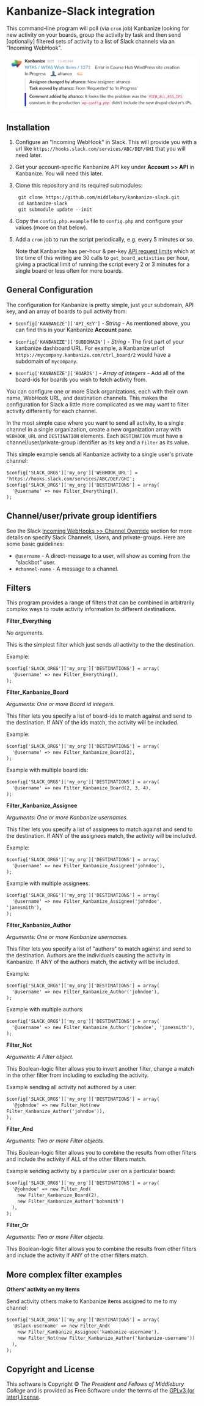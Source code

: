 Kanbanize-Slack integration
===========================

This command-line program will poll (via `cron` job) Kanbanize looking for new activity on your boards, group the activity by task and then send [optionally] filtered sets of activity to a list of Slack channels via an "Incoming WebHook".

![Kanbanize-Slack screen-shot](Kanbanize-Slack-screen-shot.png)

Installation
------------

1. Configure an "Incoming WebHook" in Slack. This will provide you with a url like `https://hooks.slack.com/services/ABC/DEF/GHI` that you will need later.

2. Get your account-specific Kanbanize API key under **Account >> API** in Kanbanize. You will need this later.

3. Clone this repository and its required submodules:

        git clone https://github.com/middlebury/kanbanize-slack.git
        cd kanbanize-slack
        git submodule update --init

4. Copy the `config.php.example` file to `config.php` and configure your values (more on that below).

5. Add a `cron` job to run the script periodically, e.g. every 5 minutes or so.

   Note that Kanbanize has per-hour & per-key [API request limits](https://kanbanize.com/api/) which at the time of this writing are 30 calls to `get_board_activities` per hour, giving a practical limit of running the script every 2 or 3 minutes for a single board or less often for more boards.

General Configuration
---------------------

The configuration for Kanbanize is pretty simple, just your subdomain, API key, and an array of boards to pull activity from:

* `$config['KANBANIZE']['API_KEY']` - *String* -
   As mentioned above, you can find this in your Kanbanize **Account** pane.

* `$config['KANBANIZE']['SUBDOMAIN']` - *String* - The first part of your kanbanize dashboard URL. For example, a Kanbanize url of `https://mycompany.kanbanize.com/ctrl_board/2` would have a subdomain of `mycompany`.

* `$config['KANBANIZE']['BOARDS']` - *Array of Integers* - Add all of the board-ids for boards you wish to fetch activity from.

You can configure one or more Slack organizations, each with their own name, WebHook URL, and destination channels. This makes the configuration for Slack a little more complicated as we may want to filter activity differently for each channel.

In the most simple case where you want to send all activity, to a single channel in a single organization, create a new organization array with `WEBHOOK_URL` and `DESTINATION` elements. Each `DESTINATION` must have a channel/user/private-group identifier as its key and a `Filter` as its value.

This simple example sends all Kanbanize activity to a single user's private channel:

    $config['SLACK_ORGS']['my_org']['WEBHOOK_URL'] = 'https://hooks.slack.com/services/ABC/DEF/GHI';
    $config['SLACK_ORGS']['my_org']['DESTINATIONS'] = array(
      '@username' => new Filter_Everything(),
    );

Channel/user/private group identifiers
--------------------------------------
See the Slack [Incoming WebHooks >> Channel Override](https://api.slack.com/incoming-webhooks) section for more details on specify Slack Channels, Users, and private-groups. Here are some basic guidelines:

* `@username` - A direct-message to a user, will show as coming from the "slackbot" user.
* `#channel-name` - A message to a channel.

Filters
-------
This program provides a range of filters that can be combined in arbitrarily complex ways to route activity information to different destinations.

**Filter_Everything**

*No arguments.*

This is the simplest filter which just sends all activity to the the destination.

Example:

    $config['SLACK_ORGS']['my_org']['DESTINATIONS'] = array(
      '@username' => new Filter_Everything(),
    );

**Filter_Kanbanize_Board**

*Arguments: One or more Board id integers.*

This filter lets you specify a list of board-ids to match against and send to the destination. If ANY of the ids match, the activity will be included.

Example:

    $config['SLACK_ORGS']['my_org']['DESTINATIONS'] = array(
      '@username' => new Filter_Kanbanize_Board(2),
    );

Example with multiple board ids:

    $config['SLACK_ORGS']['my_org']['DESTINATIONS'] = array(
      '@username' => new Filter_Kanbanize_Board(2, 3, 4),
    );

**Filter_Kanbanize_Assignee**

*Arguments: One or more Kanbanize usernames.*

This filter lets you specify a list of assignees to match against and send to the destination. If ANY of the assignees match, the activity will be included.

Example:

    $config['SLACK_ORGS']['my_org']['DESTINATIONS'] = array(
      '@username' => new Filter_Kanbanize_Assignee('johndoe'),
    );

Example with multiple assignees:

    $config['SLACK_ORGS']['my_org']['DESTINATIONS'] = array(
      '@username' => new Filter_Kanbanize_Assignee('johndoe', 'janesmith'),
    );

**Filter_Kanbanize_Author**

*Arguments: One or more Kanbanize usernames.*

This filter lets you specify a list of "authors" to match against and send to the destination. Authors are the individuals causing the activity in Kanbanize. If ANY of the authors match, the activity will be included.

Example:

    $config['SLACK_ORGS']['my_org']['DESTINATIONS'] = array(
      '@username' => new Filter_Kanbanize_Author('johndoe'),
    );

Example with multiple authors:

    $config['SLACK_ORGS']['my_org']['DESTINATIONS'] = array(
      '@username' => new Filter_Kanbanize_Author('johndoe', 'janesmith'),
    );

**Filter_Not**

*Arguments: A Filter object.*

This Boolean-logic filter allows you to invert another filter, change a match in the other filter from including to excluding the activity.

Example sending all activity not authored by a user:

    $config['SLACK_ORGS']['my_org']['DESTINATIONS'] = array(
      '@johndoe' => new Filter_Not(new Filter_Kanbanize_Author('johndoe')),
    );

**Filter_And**

*Arguments: Two or more Filter objects.*

This Boolean-logic filter allows you to combine the results from other filters and include the activity if ALL of the other filters match.

Example sending activity by a particular user on a particular board:

    $config['SLACK_ORGS']['my_org']['DESTINATIONS'] = array(
      '@johndoe' => new Filter_And(
        new Filter_Kanbanize_Board(2),
        new Filter_Kanbanize_Author('bobsmith')
      ),
    );

**Filter_Or**

*Arguments: Two or more Filter objects.*

This Boolean-logic filter allows you to combine the results from other filters and include the activity if ANY of the other filters match.


More complex filter examples
----------------------------

**Others' activity on my items**

Send activity others make to Kanbanize items assigned to me to my channel:

    $config['SLACK_ORGS']['my_org']['DESTINATIONS'] = array(
      '@slack-username' => new Filter_And(
        new Filter_Kanbanize_Assignee('kanbanize-username'),
        new Filter_Not(new Filter_Kanbanize_Author('kanbanize-username'))
      ),
    );

Copyright and License
---------------------
This software is Copyright © *The President and Fellows of Middlebury College* and is provided as Free Software under the terms of the [GPLv3 (or later) license](http://www.gnu.org/licenses/gpl-3.0.en.html).
